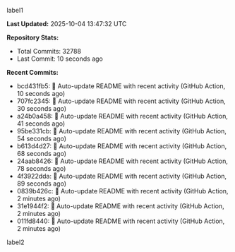 
label1 
<!-- ACTIVITY_START -->
**Last Updated:** 2025-10-04 13:47:32 UTC

**Repository Stats:**
- Total Commits: 32788
- Last Commit: 10 seconds ago

**Recent Commits:**
- bcd431fb5: 🤖 Auto-update README with recent activity (GitHub Action, 10 seconds ago)
- 707fc2345: 🤖 Auto-update README with recent activity (GitHub Action, 30 seconds ago)
- a24b0a458: 🤖 Auto-update README with recent activity (GitHub Action, 41 seconds ago)
- 95be331cb: 🤖 Auto-update README with recent activity (GitHub Action, 54 seconds ago)
- b613d4d27: 🤖 Auto-update README with recent activity (GitHub Action, 68 seconds ago)
- 24aab8426: 🤖 Auto-update README with recent activity (GitHub Action, 78 seconds ago)
- 4f3922dda: 🤖 Auto-update README with recent activity (GitHub Action, 89 seconds ago)
- 0839b426c: 🤖 Auto-update README with recent activity (GitHub Action, 2 minutes ago)
- 31e1944f2: 🤖 Auto-update README with recent activity (GitHub Action, 2 minutes ago)
- 011fd8440: 🤖 Auto-update README with recent activity (GitHub Action, 2 minutes ago)
<!-- ACTIVITY_END -->

label2
